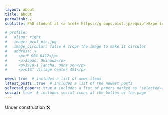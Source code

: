 ```yaml
---
layout: about
title: about
permalink: /
subtitle: PhD student at <a href='https://groups.oist.jp/equip'>Experiemental Quantum Information Physics</a>, Okinawa Institute of Science and Technology.

# profile:
#   align: right
#   image: prof_pic.jpg
#   image_circular: false # crops the image to make it circular
#   address: >
#     <p>〒 904-0412</p>
#     <p>Japan, Okinawa</p>
#     <p>1919-1 Tancha, Onna son</p>
#     <p>OIST Village Center 451</p>

news: true  # includes a list of news items
latest_posts: true  # includes a list of the newest posts
selected_papers: true # includes a list of papers marked as "selected={true}"
social: true  # includes social icons at the bottom of the page
---
```


Under construction 🛠️

<!-- Write your biography here. Tell the world about yourself. Link to your favorite [subreddit](http://reddit.com). You can put a picture in, too. The code is already in, just name your picture `prof_pic.jpg` and put it in the `img/` folder.

Put your address / P.O. box / other info right below your picture. You can also disable any of these elements by editing `profile` property of the YAML header of your `_pages/about.md`. Edit `_bibliography/papers.bib` and Jekyll will render your [publications page](/al-folio/publications/) automatically.

Link to your social media connections, too. This theme is set up to use [Font Awesome icons](http://fortawesome.github.io/Font-Awesome/) and [Academicons](https://jpswalsh.github.io/academicons/), like the ones below. Add your Facebook, Twitter, LinkedIn, Google Scholar, or just disable all of them. -->
